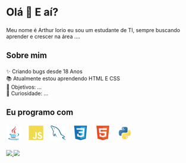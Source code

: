<h1 align="left">Olá 👋 E aí?</h1>

###

<p align="left">Meu nome é Arthur Iorio eu sou um estudante de TI, sempre buscando aprender e crescer na área ....</p>

###

<h2 align="left">Sobre mim</h2>

###

<p align="left">✨ Criando bugs desde 18 Anos<br>📚 Atualmente estou aprendendo HTML E CSS<br>🎯 Objetivos: ...<br>🎲 Curiosidade: ...</p>

###

<h2 align="left">Eu programo com</h2>

###

<div align="left">
<img src="https://raw.githubusercontent.com/devicons/devicon/55609aa5bd817ff167afce0d965585c92040787a/icons/java/java-original.svg" height="40" alt="javascript logo" />
<img width="12" />
<img src="https://raw.githubusercontent.com/devicons/devicon/master/icons/javascript/javascript-plain.svg" height="40" alt="logotipo typescript" />
<img width="12" />
<img src="https://raw.githubusercontent.com/devicons/devicon/55609aa5bd817ff167afce0d965585c92040787a/icons/mysql/mysql-original.svg" height="40" alt="logotipo react" />
<img width="12" />
<img src="https://raw.githubusercontent.com/devicons/devicon/master/icons/css3/css3-original.svg" height="40" alt="logotipo nextjs" />
<img width="12" />
<img src="https://raw.githubusercontent.com/devicons/devicon/55609aa5bd817ff167afce0d965585c92040787a/icons/html5/html5-original.svg" height="40" alt="logotipo do storybook" />
<img width="12" />
<img src="https://raw.githubusercontent.com/devicons/devicon/master/icons/python/python-original.svg" height="40" alt="logotipo do nodejs" />
</div>


###

<div>
  <a href="https://github.com/Arthurio101?tab=repositories">
  <img height =160 src="https://github-readme-stats.vercel.app/api?username=Arthurio101&show_icons=true&theme=transparent#gh-dark-mode-only"/>
  <img height =150 src="https://github-readme-stats.vercel.app/api/top-langs?username=Arthurio101&locale=en&hide_title=false&layout=compact&card_width=320&langs_count=5&&theme=transparent#gh-dark-mode-only">
</div
